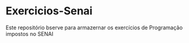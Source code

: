 # Exercicios-Senai

Este repositório bserve para armazernar os exercícios de Programação impostos no SENAI
